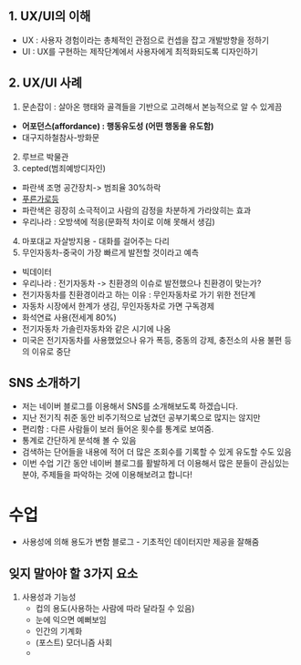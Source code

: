 ## 1. UX/UI의 이해
- UX : 사용자 경험이라는 총체적인 관점으로 컨셉을 잡고 개발방향을 정하기
- UI : UX를 구현하는 제작단계에서 사용자에게 최적화되도록 디자인하기

## 2. UX/UI 사례
1. 문손잡이 : 살아온 행태와 골격들을 기반으로 고려해서 본능적으로 알 수 있게끔 
- **어포던스(affordance) : 행동유도성 (어떤 행동을 유도함)**
- 대구지하철참사-방화문
2. 루브르 박물관
3. cepted(범죄예방디자인)
- 파란색 조명 공간장치-> 범죄율 30%하락
- [푸른가로등](https://enews.imbc.com/News/RetrieveNewsInfo/32394) 
- 파란색은 굉장히 소극적이고 사람의 감정을 차분하게 가라앉히는 효과
- 우리나라 : 오방색에 적응(문화적 차이로 이해 못해서 생김)
4. 마포대교 자살방지용 - 대화를 걸어주는 다리
5. 무인자동차-중국이 가장 빠르게 발전할 것이라고 예측
- 빅데이터
- 우리나라 : 전기자동차 -> 친환경의 이슈로 발전했으나 친환경이 맞는가?
- 전기자동차를 친환경이라고 하는 이유 : 무인자동차로 가기 위한 전단계
- 자동차 시장에서 한계가 생김, 무인자동차로 가면 구독경제
- 화석연료 사용(전세계 80%)
- 전기자동차 가솔린자동차와 같은 시기에 나옴
- 미국은 전기자동차를 사용했었으나 유가 폭등, 중동의 강제, 충전소의 사용 불편 등의 이유로 중단


## SNS 소개하기
- 저는 네이버 블로그를 이용해서 SNS를 소개해보도록 하겠습니다.
- 지난 전기직 취준 동안 비주기적으로 남겼던 공부기록으로 많지는 않지만 
- 편리함 : 다른 사람들이 보러 들어온 횟수를 통계로 보여줌.
- 통계로 간단하게 분석해 볼 수 있음 
- 검색하는 단어들을 내용에 적어 더 많은 조회수를 기록할 수 있게 유도할 수도 있음
- 이번 수업 기간 동안 네이버 블로그를 활발하게 더 이용해서 많은 분들이 관심있는 분야, 주제들을 파악하는 것에 이용해보려고 합니다!


# 수업
- 사용성에 의해 용도가 변함
블로그 - 기초적인 데이터지만 제공을 잘해줌


## 잊지 말아야 할 3가지 요소
1. 사용성과 기능성
   - 컵의 용도(사용하는 사람에 따라 달라질 수 있음)
   - 눈에 익으면 예뻐보임
   - 인간의 기계화
   - (포스트) 모더니즘 사회
   - 